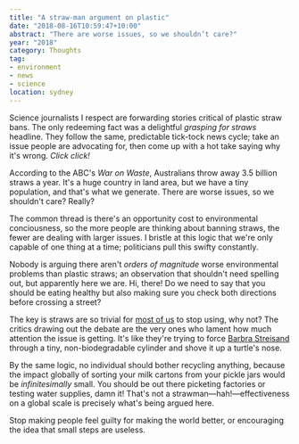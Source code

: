 ```yaml
---
title: "A straw-man argument on plastic"
date: "2018-08-16T10:59:47+10:00"
abstract: "There are worse issues, so we shouldn’t care?"
year: "2018"
category: Thoughts
tag:
- environment
- news
- science
location: sydney
---
```

Science journalists I respect are forwarding stories critical of plastic straw bans. The only redeeming fact was a delightful *grasping for straws* headline. They follow the same, predictable tick-tock news cycle; take an issue people are advocating for, then come up with a hot take saying why it's wrong. *Click click!*

According to the ABC's *War on Waste*, Australians throw away 3.5 billion straws a year. It's a huge country in land area, but we have a tiny population, and that's what we generate. There are worse issues, so we shouldn't care? Really?

The common thread is there's an opportunity cost to environmental conciousness, so the more people are thinking about banning straws, the fewer are dealing with larger issues. I bristle at this logic that we're only capable of one thing at a time; politicians pull this swifty constantly.

Nobody is arguing there aren't *orders of magnitude* worse environmental problems than plastic straws; an observation that shouldn't need spelling out, but apparently here we are. Hi, there! Do we need to say that you should be eating healthy but also making sure you check both directions before crossing a street?

The key is straws are so trivial for [most of us] to stop using, why not? The critics drawing out the debate are the very ones who lament how much attention the issue is getting. It's like they're trying to force [Barbra Streisand] through a tiny, non-biodegradable cylinder and shove it up a turtle's nose.

By the same logic, no individual should bother recycling anything, because the impact globally of sorting your milk cartons from your pickle jars would be *infinitesimally* small. You should be out there picketing factories or testing water supplies, damn it! That's not a strawman—hah!—effectiveness on a global scale is precisely what's being argued here.

Stop making people feel guilty for making the world better, or encouraging the idea that small steps are useless.

[most of us]: https://twitter.com/stilgherrian/status/1022084515198525440
[Plastic Bertrand]: https://www.youtube.com/watch?v=xTo79sPCVXA
[Barbra Streisand]: https://en.wikipedia.org/wiki/Streisand_effect

